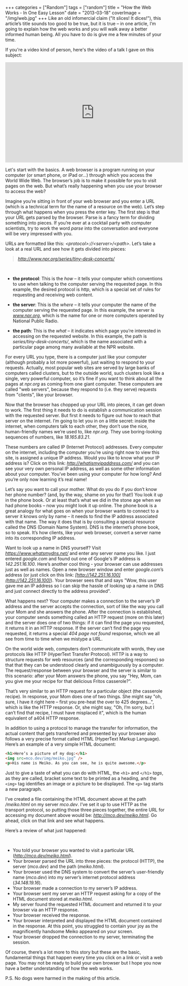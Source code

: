 +++
categories = ["Random"]
tags = ["random"]
title = "How the Web Works - In One Easy Lesson"
date = "2013-03-18"
coverImage = "/img/web.jpg"
+++
Like an old infomercial claim ("It slices! It dices!"), this article’s title sounds too good to be true, but it is true – in one article, I’m going to explain how the web works and you will walk away a better informed human being. All you have to do is give me a few minutes of your time.
<!--more-->

If you're a video kind of person, here's the video of a talk I gave on this subject:

<iframe width="560" height="315" src="https://www.youtube.com/embed/dRkzfJcY3j0" title="YouTube video player" frameborder="0" allow="accelerometer; autoplay; clipboard-write; encrypted-media; gyroscope; picture-in-picture; web-share" allowfullscreen></iframe>

Let's start with the basics. A web browser is a program running on your computer (or smart phone, or iPad or...) through which you access the World Wide Web. The browser’s job is to make it possible for you to visit pages on the web. But what’s really happening when you use your browser to access the web?

Imagine you’re sitting in front of your web browser and you enter a URL (which is a technical term for the name of a resource on the web). Let’s step through what happens when you press the enter key. The first step is that your URL gets parsed by the browser. Parse is a fancy term for dividing something into pieces. If you’re ever at a cocktail party with computer scientists, try to work the word *parse* into the conversation and everyone will be very impressed with you.

URLs are formatted like this: *\<protocol\>://\<server\>/\<path\>*. Let’s take a look at a real URL and see how it gets divided into pieces:

> *http://www.npr.org/series/tiny-desk-concerts/*
<br>

- **the protocol**: This is the *how* – it tells your computer which conventions to use when talking to the computer serving the requested page. In this example, the desired protocol is *http*, which is a special set of rules for requesting and receiving web content.

- **the server**: This is the *where* – it tells your computer the name of the computer serving the requested page. In this example, the server is *www.npr.org*, which is the name for one or more computers operated by National Public Radio.

- **the path**: This is the *what* – it indicates which page you’re interested in accessing on the requested website. In this example, the path is *series/tiny-desk-concerts/*, which is the name associated with a particular page among many available at the NPR website.

For every URL you type, there is a computer just like your computer (although probably a lot more powerful), just waiting to respond to your requests. Actually, most popular web sites are served by large banks of computers called clusters, but to the outside world, such clusters look like a single, very powerful computer, so it’s fine if you want to think about all the pages at *npr.org* as coming from one giant computer. These computers are called "web servers", because they respond to (i.e. they serve) requests from "clients", like your browser.

Now that the browser has chopped up your URL into pieces, it can get down to work. The first thing it needs to do is establish a communication session with the requested server. But first it needs to figure out how to reach that server on the internet. I’m going to let you in on a little secret: inside the internet, when computers talk to each other, they don’t use the nice, human-friendly names we’re used to, like *npr.org*. They use boring-looking sequences of numbers, like *18.165.83.21*.

These numbers are called IP (Internet Protocol) addresses. Every computer on the internet, including the computer you’re using right now to view this site, is assigned a unique IP address. Would you like to know what your IP address is? Click on this link: *http://whatismyipaddress.com/* and you can see your very own personal IP address, as well as some other information about your computer. You’ve been using your computer for how long? And you’re only now learning it’s real name!

Let’s say you want to call your mother. What do you do if you don’t know her phone number? (and, by the way, shame on you for that!)  You look it up in the phone book. Or at least that’s what we did in the stone age when we had phone books – now you might look it up online. The phone book is a great analogy for what goes on when your browser wants to connect to a server it knows only by name – it needs to find the IP address associated with that name. The way it does that is by consulting a special resource called the DNS (Domain Name System). DNS is the internet’s phone book, so to speak. It’s how clients, like your web browser, convert a server name into its corresponding IP address.

Want to look up a name in DNS yourself? Visit *https://www.whatsmydns.net/* and enter any server name you like. I just entered *google.com* and found out one of Google's IP address is *142.251.16.100*. Here’s another cool thing - your browser can use addresses just as well as names. Open a new browser window and enter *google.com*’s address (or just click on this link: *[http://142.251.16.100](http://142.251.16.100)*). Your browser sees that and says "Wow, this user gave me an IP address so I can skip the hassle of looking up a name in DNS and just connect directly to the address provided".

What happens next? Your computer makes a connection to the server’s IP address and the server accepts the connection, sort of like the way you call your Mom and she answers the phone. After the connection is established, your computer sends something called an HTTP request (more on this later) and the server does one of two things: if it can find the page you requested, it returns it in an HTTP response. If the server can’t find the page you requested, it returns a special *404 page not found* response, which we all see from time to time when we mistype a URL.

On the world wide web, computers don’t communicate with words, they use protocols like HTTP (HyperText Transfer Protocol). HTTP is a way to structure requests for web resources (and the corresponding responses) so that that they can be understood clearly and unambiguously by a computer. The request/response between your browser and the server is similar to this scenario: after your Mom answers the phone, you say "Hey, Mom, can you give me your recipe for that delicious Fritos casserole?".

That’s very similar to an HTTP request for a particular object (the casserole recipe). In response, your Mom does one of two things. She might say "oh, sure, I have it right here – first you pre-heat the over to 425 degrees...", which is like the HTTP response. Or, she might say, "Oh, I’m sorry, but I can’t find that recipe, I must have misplaced it", which is the human equivalent of a404 HTTP response.

In addition to using a protocol to manage the transfer for information, the actual content that gets transferred and presented by your browser also follows a very precise format called HTML (HyperText Markup Language). Here’s an example of a very simple HTML document:

```html
<h1>Here’s a picture of my dog:</h1>
<img src=mco.dev/img/meiko.jpg” />
<p>His name is Meiko. As you can see, he is quite awesome.</p>
```

Just to give a taste of what you can do with HTML, the `<h1>` and `</h1>` *tags*, as they are called, bracket some text to be printed as a heading, and the `<img>` tag identifies an image or a picture to be displayed. The `<p>` tag starts a new paragraph.

I’ve created a file containing the HTML document above at the path */meiko.html* on my server *mco.dev*. I’ve set it up to use HTTP as the transport protocol, so putting those three pieces together, the entire URL for accessing my document above would be: *http://mco.dev/meiko.html*. Go ahead, click on that link and see what happens.

Here’s a review of what just happened:

<br>

- You told your browser you wanted to visit a particular URL (*http://mco.dev/meiko.html*).
- Your browser parsed the URL into three pieces: the protocol (HTTP), the server (*mco.dev*) and the path (*meiko.html*).
- Your browser used the DNS system to convert the server’s user-friendly name (*mco.dev*) into my server’s internet protocol address (*34.148.19.16*).
- Your browser made a connection to my server’s IP address.
- Your browser sent my server an HTTP request asking for a copy of the HTML document stored at *meiko.html*.
- My server found the requested HTML document and returned it to your browser via an HTTP response.
- Your browser received the response.
- Your browser interpreted and displayed the HTML document contained in the response. At this point, you struggled to contain your joy as the magnificently handsome Meiko appeared on your screen.
- Your browser dropped the connection to my server, terminating the session.

Of course, there’s a lot more to this story but these are the basic, fundamental things that happen every time you click on a link or visit a web page. You may not be ready to build your own browser but I hope you now have a better understanding of how the web works.

P.S. No dogs were harmed in the making of this article.
